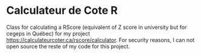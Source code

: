 # Calculateur de Cote R
Class for calculating a RScore (equivalent of Z score in university but for cegeps in Québec) for my project https://calculateurcoter.ca/rscore/calculator. For security reasons, I can not open source the reste of my code for this project.
